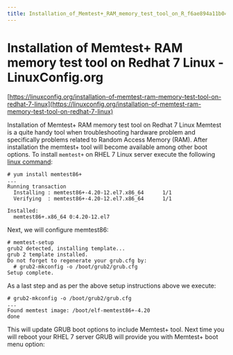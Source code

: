 ```yaml
---
title: Installation_of_Memtest+_RAM_memory_test_tool_on_R_f6ae894a11b045b0a91e182449163f25
---
```


# Installation of Memtest+ RAM memory test tool on Redhat 7 Linux - LinuxConfig.org

[https://linuxconfig.org/installation-of-memtest-ram-memory-test-tool-on-redhat-7-linux](https://linuxconfig.org/installation-of-memtest-ram-memory-test-tool-on-redhat-7-linux)

Installation of Memtest+ RAM memory test tool on Redhat 7 Linux Memtest is a quite handy tool when troubleshooting hardware problem and specifically problems related to Random Access Memory (RAM). After installation the memtest+ tool will become available among other boot options. To install `memtest+` on RHEL 7 Linux server execute the following [linux command](https://linuxconfig.org/linux-commands):

```
# yum install memtest86+
...
Running transaction
  Installing : memtest86+-4.20-12.el7.x86_64      1/1 
  Verifying  : memtest86+-4.20-12.el7.x86_64      1/1 

Installed:
  memtest86+.x86_64 0:4.20-12.el7

```

Next, we will configure memtest86:

```
# memtest-setup 
grub2 detected, installing template...
grub 2 template installed.
Do not forget to regenerate your grub.cfg by:
  # grub2-mkconfig -o /boot/grub2/grub.cfg
Setup complete.

```

As a last step and as per the above setup instructions above we execute:

```
# grub2-mkconfig -o /boot/grub2/grub.cfg
...
Found memtest image: /boot/elf-memtest86+-4.20
done

```

This will update GRUB boot options to include Memtest+ tool. Next time you will reboot your RHEL 7 server GRUB will provide you with Memtest+ boot menu option: